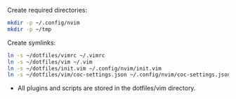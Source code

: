 Create required directories:

```bash
mkdir -p ~/.config/nvim
mkdir -p ~/tmp
```

Create symlinks:

```bash
ln -s ~/dotfiles/vimrc ~/.vimrc
ln -s ~/dotfiles/vim ~/.vim
ln -s ~/dotfiles/init.vim ~/.config/nvim/init.vim
ln -s ~/dotfiles/vim/coc-settings.json ~/.config/nvim/coc-settings.json
```

- All plugins and scripts are stored in the dotfiles/vim directory.
